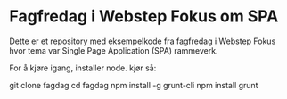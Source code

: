 # Fagfredag i Webstep Fokus om SPA

Dette er et repository med eksempelkode fra fagfredag i Webstep Fokus hvor tema var Single Page Application (SPA) rammeverk.


For å kjøre igang, installer node.
kjør så: 

git clone <repo> fagdag
cd fagdag
npm install -g grunt-cli
npm install
grunt
